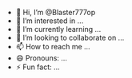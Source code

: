 - 👋 Hi, I’m @Blaster777op
- 👀 I’m interested in ...
- 🌱 I’m currently learning ...
- 💞️ I’m looking to collaborate on ...
- 📫 How to reach me ...
- 😄 Pronouns: ...
- ⚡ Fun fact: ...

<!---
Blaster777op/Blaster777op is a ✨ special ✨ repository because its `README.md` (this file) appears on your GitHub profile.
You can click the Preview link to take a look at your changes.
--->
